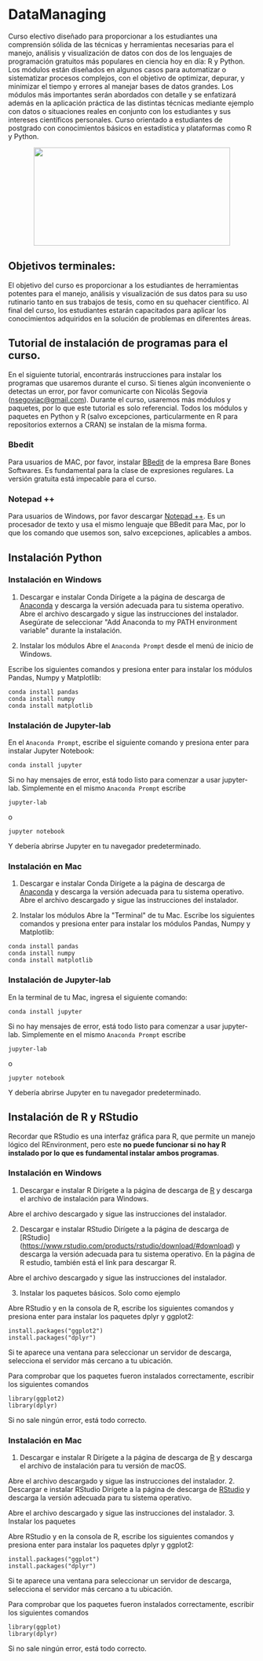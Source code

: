 # DataManaging

Curso electivo diseñado para proporcionar a los estudiantes una comprensión sólida de las técnicas y herramientas necesarias para el manejo, análisis y visualización de datos con dos de los lenguajes de programación gratuitos más populares en ciencia hoy en día: R y Python. Los módulos están diseñados en algunos casos para automatizar o sistematizar procesos complejos, con el objetivo de optimizar, depurar, y minimizar el tiempo y errores al manejar bases de datos grandes. Los módulos más importantes serán abordados con detalle y se enfatizará además en la aplicación práctica de las distintas técnicas mediante ejemplo con datos o situaciones reales en conjunto con los estudiantes y sus intereses científicos personales. 
Curso orientado a estudiantes de postgrado con conocimientos básicos en estadística y plataformas como R y Python. 

<div style="text-align:center;">
  <img src="https://user-images.githubusercontent.com/10599260/225934125-5dc444d6-92bc-47cc-92db-dad89cf4f0df.png" width="400" height="200">
</div>

## Objetivos terminales: 
El objetivo del curso es proporcionar a los estudiantes de herramientas potentes para el manejo, análisis y visualización de sus datos para su uso rutinario tanto en sus trabajos de tesis, como en su quehacer científico.
Al final del curso, los estudiantes estarán capacitados para aplicar los conocimientos adquiridos en la solución de problemas en diferentes áreas.


## Tutorial de instalación de programas para el curso.

En el siguiente tutorial, encontrarás instrucciones para instalar los programas que usaremos durante el curso. Si tienes algún inconveniente o detectas un error, por favor comunicarte con Nicolás Segovia (nsegoviac@gmail.com). 
Durante el curso, usaremos más módulos y paquetes, por lo que  este tutorial es solo referencial. Todos los módulos y paquetes en Python y R (salvo excepciones, particularmente en R para repositorios externos a CRAN) se instalan de la misma forma. 

### Bbedit
Para usuarios de MAC, por favor, instalar [BBedit](https://www.barebones.com/products/bbedit/) de la empresa Bare Bones Softwares. Es fundamental para la clase de expresiones regulares. La versión gratuita está impecable para el curso. 

### Notepad ++
Para usuarios de Windows, por favor descargar [Notepad ++](https://notepad-plus-plus.org/downloads/v8.5.1/). Es un procesador de texto y usa el mismo lenguaje que BBedit para Mac, por lo que los comando que usemos son, salvo excepciones, aplicables a ambos. 

## Instalación Python 

### Instalación en Windows
1. Descargar e instalar Conda
Dirígete a la página de descarga de [Anaconda](https://www.anaconda.com/products/individual) y descarga la versión adecuada para tu sistema operativo.
Abre el archivo descargado y sigue las instrucciones del instalador. Asegúrate de seleccionar "Add Anaconda to my PATH environment variable" durante la instalación.

2. Instalar los módulos
Abre el `Anaconda Prompt` desde el menú de inicio de Windows.

Escribe los siguientes comandos y presiona enter para instalar los módulos Pandas, Numpy y Matplotlib:

```
conda install pandas
conda install numpy
conda install matplotlib
```

### Instalación de Jupyter-lab
En el `Anaconda Prompt`, escribe el siguiente comando y presiona enter para instalar Jupyter Notebook:

```
conda install jupyter
```

Si no hay mensajes de error, está todo listo para comenzar a usar jupyter-lab. Simplemente en el mismo `Anaconda Prompt` escribe

```
jupyter-lab
```
o 
```
jupyter notebook
```
Y debería abrirse Jupyter en tu navegador predeterminado. 

### Instalación en Mac

1. Descargar e instalar Conda
Dirígete a la página de descarga de [Anaconda](https://www.anaconda.com/products/individual) y descarga la versión adecuada para tu sistema operativo.
Abre el archivo descargado y sigue las instrucciones del instalador.

2. Instalar los módulos
Abre la "Terminal" de tu Mac.
Escribe los siguientes comandos y presiona enter para instalar los módulos Pandas, Numpy y Matplotlib:

```
conda install pandas
conda install numpy
conda install matplotlib
```

### Instalación de Jupyter-lab

En la terminal de tu Mac, ingresa el siguiente comando: 

```
conda install jupyter
```
Si no hay mensajes de error, está todo listo para comenzar a usar jupyter-lab. Simplemente en el mismo `Anaconda Prompt` escribe

```
jupyter-lab
```
o 
```
jupyter notebook
```
Y debería abrirse Jupyter en tu navegador predeterminado. 

## Instalación de R y RStudio

Recordar que RStudio es una interfaz gráfica para R, que permite un manejo lógico del REnvironment, pero este **no puede funcionar si no hay R instalado por lo que es fundamental instalar ambos programas**. 

### Instalación en Windows
1. Descargar e instalar R
Dirígete a la página de descarga de [R](https://cran.r-project.org/bin/windows/base/) y descarga el archivo de instalación para Windows.

Abre el archivo descargado y sigue las instrucciones del instalador.

2. Descargar e instalar RStudio
Dirígete a la página de descarga de [RStudio] (https://www.rstudio.com/products/rstudio/download/#download) y descarga la versión adecuada para tu sistema operativo. En la página de R estudio, también está el link para descargar R.

Abre el archivo descargado y sigue las instrucciones del instalador.

3. Instalar los paquetes básicos. Solo como ejemplo

Abre RStudio y en la consola de R, escribe los siguientes comandos y presiona enter para instalar los paquetes dplyr y ggplot2:

```
install.packages("ggplot2")
install.packages("dplyr")
```
Si te aparece una ventana para seleccionar un servidor de descarga, selecciona el servidor más cercano a tu ubicación.

Para comprobar que los paquetes fueron instalados correctamente, escribir los siguientes comandos

```
library(ggplot2)
library(dplyr)
```

Si no sale ningún error, está todo correcto.

### Instalación en Mac

1. Descargar e instalar R
Dirígete a la página de descarga de [R](https://cran.r-project.org/bin/macosx/) y descarga el archivo de instalación para tu versión de macOS.

Abre el archivo descargado y sigue las instrucciones del instalador.
2. Descargar e instalar RStudio
Dirígete a la página de descarga de [RStudio](https://www.rstudio.com/products/rstudio/download/#download) y descarga la versión adecuada para tu sistema operativo.

Abre el archivo descargado y sigue las instrucciones del instalador.
3. Instalar los paquetes

Abre RStudio y en la consola de R, escribe los siguientes comandos y presiona enter para instalar los paquetes dplyr y ggplot2:

```
install.packages("ggplot")
install.packages("dplyr")
```
Si te aparece una ventana para seleccionar un servidor de descarga, selecciona el servidor más cercano a tu ubicación.

Para comprobar que los paquetes fueron instalados correctamente, escribir los siguientes comandos

```
library(ggplot)
library(dplyr)
```

Si no sale ningún error, está todo correcto.





